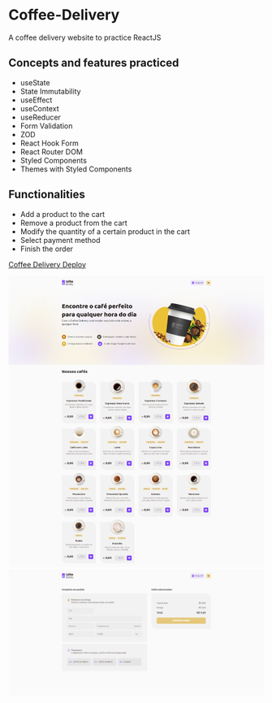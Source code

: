 # Coffee-Delivery

A coffee delivery website to practice ReactJS

## Concepts and features practiced

- useState
- State Immutability
- useEffect
- useContext
- useReducer
- Form Validation
- ZOD
- React Hook Form
- React Router DOM
- Styled Components
- Themes with Styled Components

## Functionalities

- Add a product to the cart
- Remove a product from the cart
- Modify the quantity of a certain product in the cart
- Select payment method
- Finish the order

[Coffee Delivery Deploy](https://vitorlinsbinski.github.io/coffee-delivery) 

<img src = "./src/assets/screencapture-vitorlinsbinski-github-io-coffee-delivery-2023-08-14-11_26_53.png"></img>
<img src = "./src/assets/screencapture-vitorlinsbinski-github-io-coffee-delivery-cart-2023-08-14-11_28_56.png"></img>
